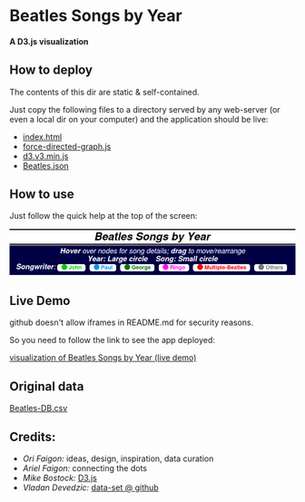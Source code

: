 # Beatles Songs by Year

#### A D3.js visualization

## How to deploy

The contents of this dir are static & self-contained.

Just copy the following files to a directory served by any web-server
(or even a local dir on your computer) and the application should be live:

  - [index.html](index.html)
  - [force-directed-graph.js](force-directed-graph.js)
  - [d3.v3.min.js](d3.v3.min.js)
  - [Beatles.json](Beatles.json)

## How to use

Just follow the quick help at the top of the screen:

![top menu](beatles-top-menu.png)

## Live Demo

github doesn't allow iframes in README.md for security reasons.

So you need to follow the link to see the app deployed:

[visualization of Beatles Songs by Year (live demo)](https://yendor.com/Beatles/)

## Original data

[Beatles-DB.csv](Beatles-DB.csv)

## Credits:

  - *Ori Faigon:* ideas, design, inspiration, data curation
  - *Ariel Faigon:* connecting the dots
  - *Mike Bostock:* [D3.js](https://d3js.org)
  - *Vladan Devedzic:* [data-set @ github](https://github.com/inteligentni/Class-05-Feature-engineering)
